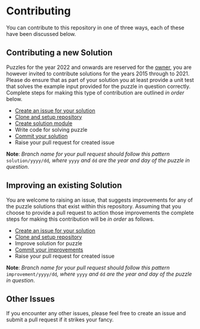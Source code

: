# Contributing
You can contribute to this repository in one of three ways, each of these have been
discussed below.

## Contributing a new Solution
Puzzles for the year 2022 and onwards are reserved for the [owner](https://github.com/atifcppprogrammer),
you are however invited to contribute solutions for the years 2015 through to 2021.
Please do ensure that as part of your solution you at least provide a unit test that 
solves the example input provided for the puzzle in question correctly. Complete 
steps for making this type of contribution are outlined _in order_ below.

- [Create an issue for your solution](https://github.com/atifcppprogrammer/advent-of-golang/issues/new)
- [Clone and setup repository](DEVELOPMENT_SETUP.md#requirements-and-initial-setup)
- [Create solution module](DEVELOPMENT_SETUP.md#init)
- Write code for solving puzzle
- [Commit your solution](DEVELOPMENT_SETUP.md#solution)
- Raise your pull request for created issue 


**Note**: _Branch name for your pull request should follow this pattern_ 
`solution/yyyy/dd`_, where_ `yyyy` _and_ `dd` _are the year and day of the puzzle in_
_question_.

## Improving an existing Solution
You are welcome to raising an issue, that suggests improvements for any of the puzzle
solutions that exist within this repository. Assuming that you choose to provide a 
pull request to action those improvements the complete steps for making this contribution 
will be _in order_ as follows.

- [Create an issue for your solution](https://github.com/atifcppprogrammer/advent-of-golang/issues/new)
- [Clone and setup repository](DEVELOPMENT_SETUP.md#requirements-and-initial-setup)
- Improve solution for puzzle
- [Commit your improvements](DEVELOPMENT_SETUP.md#improve)
- Raise your pull request for created issue 

**Note**: _Branch name for your pull request should follow this pattern_ 
`improvement/yyyy/dd`_, where_ `yyyy` _and_ `dd` _are the year and day of the puzzle in_
_question_.

## Other Issues 
If you encounter any other issues, please feel free to create an issue and submit a 
pull request if it strikes your fancy.
